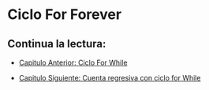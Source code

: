 # Ciclo For Forever

## Continua la lectura:
- [Capitulo Anterior: Ciclo For While](./../20_Login-Simulation)

- [Capitulo Siguiente: Cuenta regresiva con ciclo for While](./../22_Switch)

